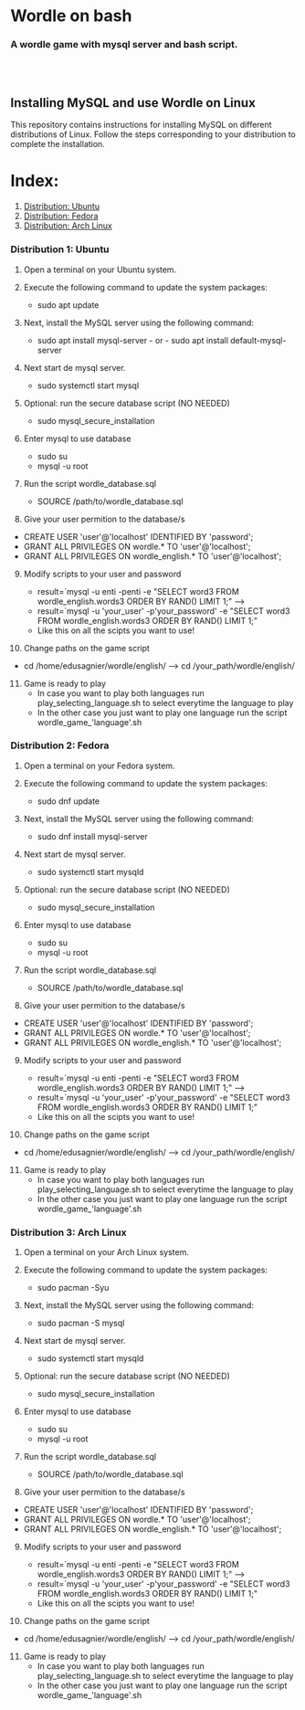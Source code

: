 # Wordle on bash
### A wordle game with mysql server and bash script.

<br><br>

## Installing MySQL and use Wordle on Linux

This repository contains instructions for installing MySQL on different distributions of Linux. Follow the steps corresponding to your distribution to complete the installation.

# Index:
1. [Distribution: Ubuntu](#Distribution-1:-Ubuntu)
2. [Distribution: Fedora](#Distribution-2:-Fedora)
3. [Distribution: Arch Linux](#-Distribution-3:-Arch-Linux)


### Distribution 1: Ubuntu

1. Open a terminal on your Ubuntu system.
2. Execute the following command to update the system packages:
   - sudo apt update

3. Next, install the MySQL server using the following command:
   - sudo apt install mysql-server - or - sudo apt install default-mysql-server

4. Next start de mysql server.
   - sudo systemctl start mysql

5. Optional: run the secure database script (NO NEEDED)
   - sudo mysql_secure_installation

6. Enter mysql to use database
   - sudo su
   - mysql -u root

7. Run the script wordle_database.sql
   - SOURCE /path/to/wordle_database.sql
   
8. Give your user permition to the database/s
  - CREATE USER 'user'@'localhost' IDENTIFIED BY 'password';
  - GRANT ALL PRIVILEGES ON wordle.* TO 'user'@'localhost';
  - GRANT ALL PRIVILEGES ON wordle_english.* TO 'user'@'localhost';

9. Modify scripts to your user and password
   - result=`mysql -u enti -penti -e "SELECT word3 FROM wordle_english.words3 ORDER BY RAND() LIMIT 1;" -->
   - result=`mysql -u 'your_user' -p'your_password' -e "SELECT word3 FROM wordle_english.words3 ORDER BY RAND() LIMIT 1;"
   - Like this on all the scipts you want to use!

10. Change paths on the game script
   - cd /home/edusagnier/wordle/english/ --> cd /your_path/wordle/english/

11. Game is ready to play
    - In case you want to play both languages run play_selecting_language.sh to select everytime the language to play
    - In the other case you just want to play one language run the script wordle_game_'language'.sh


### Distribution 2: Fedora

1. Open a terminal on your Fedora system.
2. Execute the following command to update the system packages:
   - sudo dnf update

3. Next, install the MySQL server using the following command:
   - sudo dnf install mysql-server

4. Next start de mysql server.
   - sudo systemctl start mysqld

5. Optional: run the secure database script (NO NEEDED)
   - sudo mysql_secure_installation

6. Enter mysql to use database
   - sudo su
   - mysql -u root

7. Run the script wordle_database.sql
   - SOURCE /path/to/wordle_database.sql

8. Give your user permition to the database/s
  - CREATE USER 'user'@'localhost' IDENTIFIED BY 'password';
  - GRANT ALL PRIVILEGES ON wordle.* TO 'user'@'localhost';
  - GRANT ALL PRIVILEGES ON wordle_english.* TO 'user'@'localhost';

9. Modify scripts to your user and password
   - result=`mysql -u enti -penti -e "SELECT word3 FROM wordle_english.words3 ORDER BY RAND() LIMIT 1;" -->
   - result=`mysql -u 'your_user' -p'your_password' -e "SELECT word3 FROM wordle_english.words3 ORDER BY RAND() LIMIT 1;"
   - Like this on all the scipts you want to use!

10. Change paths on the game script
   - cd /home/edusagnier/wordle/english/ --> cd /your_path/wordle/english/

11. Game is ready to play
    - In case you want to play both languages run play_selecting_language.sh to select everytime the language to play
    - In the other case you just want to play one language run the script wordle_game_'language'.sh

### Distribution 3: Arch Linux

1. Open a terminal on your Arch Linux system.
2. Execute the following command to update the system packages:
   - sudo pacman -Syu

3. Next, install the MySQL server using the following command:
   - sudo pacman -S mysql

4. Next start de mysql server.
   - sudo systemctl start mysqld

5. Optional: run the secure database script (NO NEEDED)
   - sudo mysql_secure_installation

6. Enter mysql to use database
   - sudo su
   - mysql -u root

7. Run the script wordle_database.sql
   - SOURCE /path/to/wordle_database.sql

8. Give your user permition to the database/s
  - CREATE USER 'user'@'localhost' IDENTIFIED BY 'password';
  - GRANT ALL PRIVILEGES ON wordle.* TO 'user'@'localhost';
  - GRANT ALL PRIVILEGES ON wordle_english.* TO 'user'@'localhost';

9. Modify scripts to your user and password
   - result=`mysql -u enti -penti -e "SELECT word3 FROM wordle_english.words3 ORDER BY RAND() LIMIT 1;" -->
   - result=`mysql -u 'your_user' -p'your_password' -e "SELECT word3 FROM wordle_english.words3 ORDER BY RAND() LIMIT 1;"
   - Like this on all the scipts you want to use!

10. Change paths on the game script
   - cd /home/edusagnier/wordle/english/ --> cd /your_path/wordle/english/

11. Game is ready to play
    - In case you want to play both languages run play_selecting_language.sh to select everytime the language to play
    - In the other case you just want to play one language run the script wordle_game_'language'.sh
